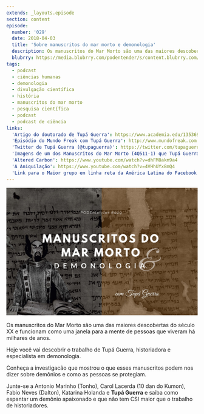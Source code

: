 ```yaml
---
extends: _layouts.episode
section: content
episode:
  number: '029'
  date: 2018-04-03
  title: 'Sobre manuscritos do mar morto e demonologia'
  description: Os manuscritos do Mar Morto são uma das maiores descobertas do século XX e funcionam como uma janela para a mente de pessoas que viveram há milhares de anos. Hoje você vai descobrir o trabalho de Tupá Guerra, historiadora e especialista em demonologia.
  blubrry: https://media.blubrry.com/podentender/s/content.blubrry.com/podentender/PODEntender_29_Manuscritos_do_mar_morto_e_demonologia.mp3
tags:
  - podcast
  - ciências humanas
  - demonologia
  - divulgação científica
  - história
  - manuscritos do mar morto
  - pesquisa científica
  - podcast
  - podcast de ciência
links:
  'Artigo do doutorado de Tupá Guerra': https://www.academia.edu/13536929/Demonic_and_the_feminine_in_the_Dead_Sea_Scrolls?auto=download
  'Episódio do Mundo Freak com Tupá Guerra': http://www.mundofreak.com.br/2017/12/22/mundo-freak-confidencial-183-entrevista-com-doutora-guerra/
  'Twitter de Tupá Guerra (@tupaguerra)': https://twitter.com/tupaguerra
  'Imagens de um dos Manuscritos do Mar Morto (4Q511-1) que Tupá Guerra usou em seu estudo': https://www.deadseascrolls.org.il/explore-the-archive/manuscript/4Q511-1
  'Altered Carbon': https://www.youtube.com/watch?v=dhFM8akm9a4
  'A Aniquilação': https://www.youtube.com/watch?v=4VHhUYx8mQ4
  'Link para o Maior grupo em linha reta da América Latina do Facebook': http://bit.ly/OMaiorGrupo
---
```


![Capa do episódio: Manuscritos do mar morto e demonologia com Tupá Guerra](/assets/images/episode/029/029-capa.jpg)

Os manuscritos do Mar Morto são uma das maiores descobertas do século XX e funcionam como uma
janela para a mente de pessoas que viveram há milhares de anos.

Hoje você vai descobrir o trabalho de Tupá Guerra, historiadora e especialista em demonologia.

Conheça a investigacão que mostrou o que esses manuscritos podem nos dizer sobre demônios e como
as pessoas se protegiam.

Junte-se a Antonio Marinho (Tonho), Carol Lacerda (10 dan do Kumon), Fabio Neves (Dalton),
Katarina Holanda e **Tupá Guerra** e saiba como espantar um demônio apaixonado e que não
tem CSI maior que o trabalho de historiadores.
